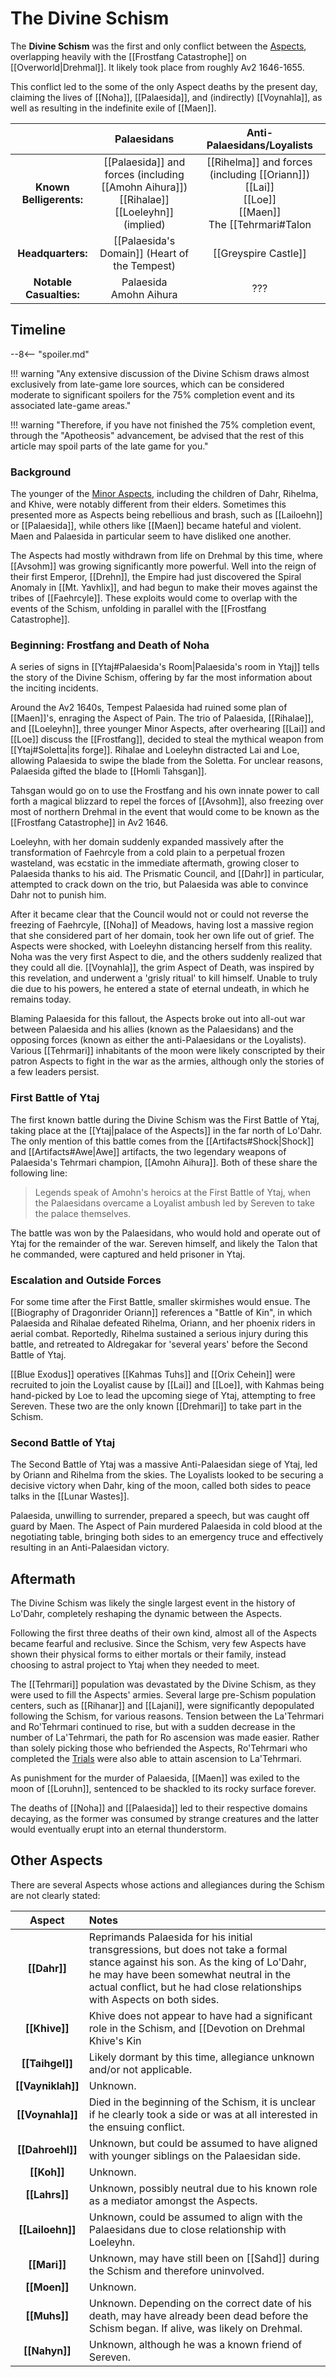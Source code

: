 # The Divine Schism

The **Divine Schism** was the first and only conflict between the [Aspects](Lore/Higher_Beings/Aspects/), overlapping heavily with the [[Frostfang Catastrophe]] on [[Overworld|Drehmal]]. It likely took place from roughly Av2 1646-1655.

This conflict led to the some of the only Aspect deaths by the present day, claiming the lives of [[Noha]], [[Palaesida]], and (indirectly) [[Voynahla]], as well as resulting in the indefinite exile of [[Maen]].

|                    | **Palaesidans** | **Anti-Palaesidans/Loyalists** |
|:------------------:|:---------------:|:--------------------:|
| **Known Belligerents:** | [[Palaesida]] and forces (including [[Amohn Aihura]]) <br> [[Rihalae]] <br> [[Loeleyhn]] (implied) | [[Rihelma]] and forces (including [[Oriann]]) <br> [[Lai]] <br> [[Loe]] <br> [[Maen]] <br> The [[Tehrmari#Talon|Talon]], led by [[Sereven]] <br> [[Blue Exodus]] mercenaries, led by [[Kahmas Tuhs]] and [[Orix Cehein]] |
| **Headquarters:** | [[Palaesida's Domain]] (Heart of the Tempest) | [[Greyspire Castle]] |
| **Notable Casualties:** | Palaesida <br>  Amohn Aihura | ??? |

## Timeline

--8<-- "spoiler.md"

!!! warning "Any extensive discussion of the Divine Schism draws almost exclusively from late-game lore sources, which can be considered moderate to significant spoilers for the 75% completion event and its associated late-game areas."

!!! warning "Therefore, if you have not finished the 75% completion event, through the "Apotheosis" advancement, be advised that the rest of this article may spoil parts of the late game for you."

### Background

The younger of the [Minor Aspects](/Lore/Higher_Beings/Aspects/Minor_Aspects/), including the children of Dahr, Rihelma, and Khive, were notably different from their elders. Sometimes this presented more as Aspects being rebellious and brash, such as [[Lailoehn]] or [[Palaesida]], while others like [[Maen]] became hateful and violent. Maen and Palaesida in particular seem to have disliked one another. 

The Aspects had mostly withdrawn from life on Drehmal by this time, where [[Avsohm]] was growing significantly more powerful. Well into the reign of their first Emperor, [[Drehn]], the Empire had just discovered the Spiral Anomaly in [[Mt. Yavhlix]], and had begun to make their moves against the tribes of [[Faehrcyle]]. These exploits would come to overlap with the events of the Schism, unfolding in parallel with the [[Frostfang Catastrophe]].

### Beginning: Frostfang and Death of Noha

A series of signs in [[Ytaj#Palaesida's Room|Palaesida's room in Ytaj]] tells the story of the Divine Schism, offering by far the most information about the inciting incidents.

Around the Av2 1640s, Tempest Palaesida had ruined some plan of [[Maen]]'s, enraging the Aspect of Pain. The trio of Palaesida, [[Rihalae]], and [[Loeleyhn]], three younger Minor Aspects, after overhearing [[Lai]] and [[Loe]] discuss the [[Frostfang]], decided to steal the mythical weapon from [[Ytaj#Soletta|its forge]]. Rihalae and Loeleyhn distracted Lai and Loe, allowing Palaesida to swipe the blade from the Soletta. For unclear reasons, Palaesida gifted the blade to [[Homli Tahsgan]].

Tahsgan would go on to use the Frostfang and his own innate power to call forth a magical blizzard to repel the forces of [[Avsohm]], also freezing over most of northern Drehmal in the event that would come to be known as the [[Frostfang Catastrophe]] in Av2 1646.

Loeleyhn, with her domain suddenly expanded massively after the transformation of Faehrcyle from a cold plain to a perpetual frozen wasteland, was ecstatic in the immediate aftermath, growing closer to Palaesida thanks to his aid. The Prismatic Council, and [[Dahr]] in particular, attempted to crack down on the trio, but Palaesida was able to convince Dahr not to punish him.

After it became clear that the Council would not or could not reverse the freezing of Faehrcyle, [[Noha]] of Meadows, having lost a massive region that she considered part of her domain, took her own life out of grief. The Aspects were shocked, with Loeleyhn distancing herself from this reality. Noha was the very first Aspect to die, and the others suddenly realized that they could all die. [[Voynahla]], the grim Aspect of Death, was inspired by this revelation, and underwent a 'grisly ritual' to kill himself. Unable to truly die due to his powers, he entered a state of eternal undeath, in which he remains today.

Blaming Palaesida for this fallout, the Aspects broke out into all-out war between Palaesida and his allies (known as the Palaesidans) and the opposing forces (known as either the anti-Palaesidans or the Loyalists). Various [[Tehrmari]] inhabitants of the moon were likely conscripted by their patron Aspects to fight in the war as the armies, although only the stories of a few leaders persist.

### First Battle of Ytaj

The first known battle during the Divine Schism was the First Battle of Ytaj, taking place at the [[Ytaj|palace of the Aspects]] in the far north of Lo'Dahr. The only mention of this battle comes from the [[Artifacts#Shock|Shock]] and [[Artifacts#Awe|Awe]] artifacts, the two legendary weapons of Palaesida's Tehrmari champion, [[Amohn Aihura]]. Both of these share the following line:

> Legends speak of Amohn's heroics at the First Battle of Ytaj, when the Palaesidans overcame a Loyalist ambush led by Sereven to take the palace themselves.

The battle was won by the Palaesidans, who would hold and operate out of Ytaj for the remainder of the war. Sereven himself, and likely the Talon that he commanded, were captured and held prisoner in Ytaj.

### Escalation and Outside Forces

For some time after the First Battle, smaller skirmishes would ensue. The [[Biography of Dragonrider Oriann]] references a "Battle of Kin", in which Palaesida and Rihalae defeated Rihelma, Oriann, and her phoenix riders in aerial combat. Reportedly, Rihelma sustained a serious injury during this battle, and retreated to Aldregakar for 'several years' before the Second Battle of Ytaj.

[[Blue Exodus]] operatives [[Kahmas Tuhs]] and [[Orix Cehein]] were recruited to join the Loyalist cause by [[Lai]] and [[Loe]], with Kahmas being hand-picked by Loe to lead the upcoming siege of Ytaj, attempting to free Sereven. These two are the only known [[Drehmari]] to take part in the Schism.

### Second Battle of Ytaj

The Second Battle of Ytaj was a massive Anti-Palaesidan siege of Ytaj, led by Oriann and Rihelma from the skies. The Loyalists looked to be securing a decisive victory when Dahr, king of the moon, called both sides to peace talks in the [[Lunar Wastes]]. 

Palaesida, unwilling to surrender, prepared a speech, but was caught off guard by Maen. The Aspect of Pain murdered Palaesida in cold blood at the negotiating table, bringing both sides to an emergency truce and effectively resulting in an Anti-Palaesidan victory.

## Aftermath

The Divine Schism was likely the single largest event in the history of Lo'Dahr, completely reshaping the dynamic between the Aspects.

Following the first three deaths of their own kind, almost all of the Aspects became fearful and reclusive. Since the Schism, very few Aspects have shown their physical forms to either mortals or their family, instead choosing to astral project to Ytaj when they needed to meet.

The [[Tehrmari]] population was devastated by the Divine Schism, as they were used to fill the Aspects' armies. Several large pre-Schism population centers, such as [[Rihanar]] and [[Lajani]], were significantly depopulated following the Schism, for various reasons. Tension between the La'Tehrmari and Ro'Tehrmari continued to rise, but with a sudden decrease in the number of La'Tehrmari, the path for Ro ascension was made easier. Rather than solely picking those who befriended the Aspects, Ro'Tehrmari who completed the [Trials](/World/Late-Game/Points_of_Interest/Trials/) were also able to attain ascension to La'Tehrmari.

As punishment for the murder of Palaesida, [[Maen]] was exiled to the moon of [[Loruhn]], sentenced to be shackled to its rocky surface forever.

The deaths of [[Noha]] and [[Palaesida]] led to their respective domains decaying, as the former was consumed by strange creatures and the latter would eventually erupt into an eternal thunderstorm.

## Other Aspects

There are several Aspects whose actions and allegiances during the Schism are not clearly stated:

| **Aspect** | **Notes** |
|:----------:|:-------------------------------------------------------------------|
| **[[Dahr]]** | Reprimands Palaesida for his initial transgressions, but does not take a formal stance against his son. As the king of Lo'Dahr, he may have been somewhat neutral in the actual conflict, but he had close relationships with Aspects on both sides. |
| **[[Khive]]** | Khive does not appear to have had a significant role in the Schism, and [[Devotion on Drehmal Khive's Kin|his Devotion on Drehmal book]] suggests that he was not present on Lo'Dahr during the Schism. It proposes that he may have hidden beneath a ruined town in [[Capital Valley]], which lines up closely with his [[devotion]] site, [[Ihted]]. An artifact found there, [[Artifacts#Mystic Vow|Mystic Vow]], might refer to Khive: "Shortly after the Frostfang Catastrophe, a strange mystic individual hid beneath Ihted, pursued by the fangs of drakes." |
| **[[Taihgel]]** | Likely dormant by this time, allegiance unknown and/or not applicable. |
| **[[Vayniklah]]** | Unknown. |
| **[[Voynahla]]** | Died in the beginning of the Schism, it is unclear if he clearly took a side or was at all interested in the ensuing conflict. |
| **[[Dahroehl]]** | Unknown, but could be assumed to have aligned with younger siblings on the Palaesidan side. |
| **[[Koh]]** | Unknown. |
| **[[Lahrs]]** | Unknown, possibly neutral due to his known role as a mediator amongst the Aspects. |
| **[[Lailoehn]]** | Unknown, could be assumed to align with the Palaesidans due to close relationship with Loeleyhn. |
| **[[Mari]]** | Unknown, may have still been on [[Sahd]] during the Schism and therefore uninvolved. |
| **[[Moen]]** | Unknown. |
| **[[Muhs]]** | Unknown. Depending on the correct date of his death, may have already been dead before the Schism began. If alive, was likely on Drehmal. |
| **[[Nahyn]]** | Unknown, although he was a known friend of Sereven. |
